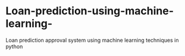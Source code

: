 # Loan-prediction-using-machine-learning-
Loan prediction approval system using machine learning techniques in python
